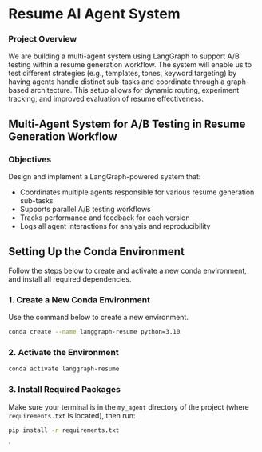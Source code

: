 # Resume AI Agent System

### Project Overview
We are building a multi-agent system using LangGraph to support A/B testing within a resume generation workflow. The system will enable us to test different strategies (e.g., templates, tones, keyword targeting) by having agents handle distinct sub-tasks and coordinate through a graph-based architecture. This setup allows for dynamic routing, experiment tracking, and improved evaluation of resume effectiveness.


## Multi-Agent System for A/B Testing in Resume Generation Workflow

### Objectives 
Design and implement a LangGraph-powered system that: 
- Coordinates multiple agents responsible for various resume generation sub-tasks 
- Supports parallel A/B testing workflows
- Tracks performance and feedback for each version
- Logs all agent interactions for analysis and reproducibility


## Setting Up the Conda Environment

Follow the steps below to create and activate a new conda environment, and install all required dependencies.

### 1. Create a New Conda Environment

Use the command below to create a new environment.

```bash
conda create --name langgraph-resume python=3.10
```

### 2. Activate the Environment

```bash
conda activate langgraph-resume
```

### 3. Install Required Packages

Make sure your terminal is in the `my_agent` directory of the project (where `requirements.txt` is located), then run:

```bash
pip install -r requirements.txt
```
`

